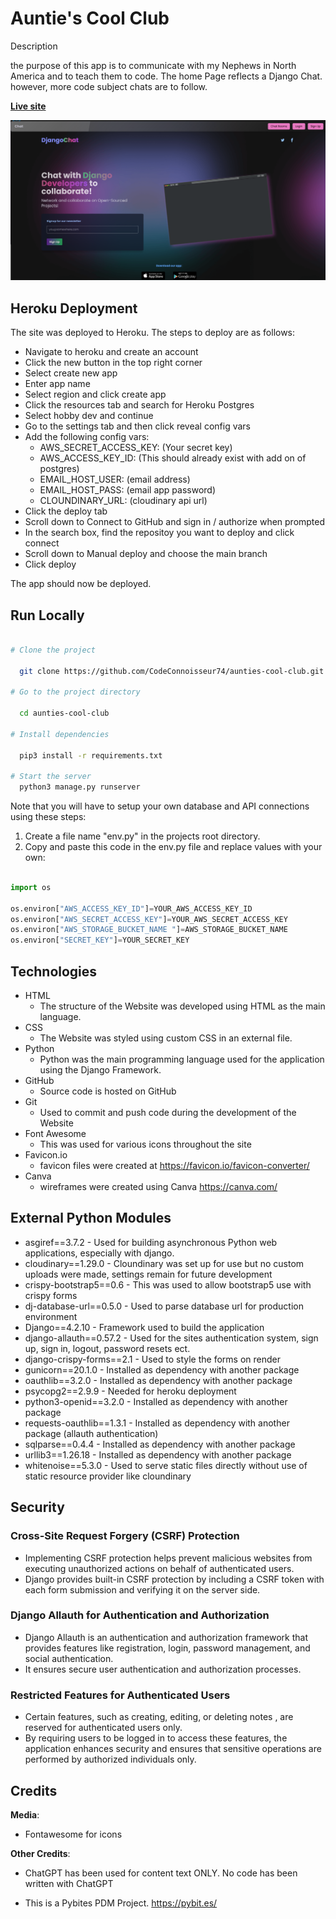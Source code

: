 # Auntie's Cool Club

Description

the purpose of this app is to communicate with my Nephews in North America and to teach them to code. The home Page reflects a Django Chat. however, more code subject chats are to follow. 

[**Live site**]([https://gloss-37a7c75fa1bb.herokuapp.com/](https://aunties-coolclub-6c09b0cba0e7.herokuapp.com/))

![Device Mockups](cool-club-django-chat.png)


## Heroku Deployment

The site was deployed to Heroku. The steps to deploy are as follows:

- Navigate to heroku and create an account
- Click the new button in the top right corner
- Select create new app
- Enter app name
- Select region and click create app
- Click the resources tab and search for Heroku Postgres
- Select hobby dev and continue
- Go to the settings tab and then click reveal config vars
- Add the following config vars:
  - AWS_SECRET_ACCESS_KEY: (Your secret key)
  - AWS_ACCESS_KEY_ID: (This should already exist with add on of postgres)
  - EMAIL_HOST_USER: (email address)
  - EMAIL_HOST_PASS: (email app password)
  - CLOUNDINARY_URL: (cloudinary api url)
- Click the deploy tab
- Scroll down to Connect to GitHub and sign in / authorize when prompted
- In the search box, find the repositoy you want to deploy and click connect
- Scroll down to Manual deploy and choose the main branch
- Click deploy

The app should now be deployed.

## Run Locally

~~~bash

# Clone the project

  git clone https://github.com/CodeConnoisseur74/aunties-cool-club.git

# Go to the project directory

  cd aunties-cool-club

# Install dependencies

  pip3 install -r requirements.txt

# Start the server
  python3 manage.py runserver

~~~

Note that you will have to setup your own database and API connections using these steps:

1. Create a file name "env.py" in the projects root directory.
2. Copy and paste this code in the env.py file and replace values with your own:

~~~python

import os

os.environ["AWS_ACCESS_KEY_ID"]=YOUR_AWS_ACCESS_KEY_ID
os.environ["AWS_SECRET_ACCESS_KEY"]=YOUR_AWS_SECRET_ACCESS_KEY
os.environ["AWS_STORAGE_BUCKET_NAME "]=AWS_STORAGE_BUCKET_NAME
os.environ["SECRET_KEY"]=YOUR_SECRET_KEY

~~~

## Technologies

- HTML
  - The structure of the Website was developed using HTML as the main language.
- CSS
  - The Website was styled using custom CSS in an external file.
- Python
  - Python was the main programming language used for the application using the Django Framework.
- GitHub
  - Source code is hosted on GitHub
- Git
  - Used to commit and push code during the development of the Website
- Font Awesome
  - This was used for various icons throughout the site
- Favicon.io
  - favicon files were created at <https://favicon.io/favicon-converter/>
- Canva
  - wireframes were created using Canva <https://canva.com/>

## External Python Modules

- asgiref==3.7.2 - Used for building asynchronous Python web applications, especially with django.
- cloudinary==1.29.0 - Cloundinary was set up for use but no custom uploads were made, settings remain for future development
- crispy-bootstrap5==0.6 - This was used to allow bootstrap5 use with crispy forms
- dj-database-url==0.5.0 - Used to parse database url for production environment
- Django==4.2.10 - Framework used to build the application
- django-allauth==0.57.2 - Used for the sites authentication system, sign up, sign in, logout, password resets ect.
- django-crispy-forms==2.1 - Used to style the forms on render
- gunicorn==20.1.0 - Installed as dependency with another package
- oauthlib==3.2.0 - Installed as dependency with another package
- psycopg2==2.9.9 - Needed for heroku deployment
- python3-openid==3.2.0 - Installed as dependency with another package
- requests-oauthlib==1.3.1 - Installed as dependency with another package (allauth authentication)
- sqlparse==0.4.4 - Installed as dependency with another package
- urllib3==1.26.18 - Installed as dependency with another package
- whitenoise==5.3.0 - Used to serve static files directly without use of static resource provider like cloundinary

## Security

### Cross-Site Request Forgery (CSRF) Protection

- Implementing CSRF protection helps prevent malicious websites from executing unauthorized actions on behalf of authenticated users.
- Django provides built-in CSRF protection by including a CSRF token with each form submission and verifying it on the server side.

### Django Allauth for Authentication and Authorization

- Django Allauth is an authentication and authorization framework that provides features like registration, login, password management, and social authentication.
- It ensures secure user authentication and authorization processes.

### Restricted Features for Authenticated Users

- Certain features, such as creating, editing, or deleting notes , are reserved for authenticated users only.
- By requiring users to be logged in to access these features, the application enhances security and ensures that sensitive operations are performed by authorized individuals only.

## Credits

**Media**:
- Fontawesome for icons

**Other Credits**:

- ChatGPT has been used for content text ONLY. No code has been written with ChatGPT

- This is a Pybites PDM Project. https://pybit.es/
